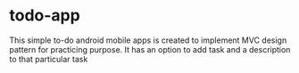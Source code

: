 # todo-app
This simple to-do android mobile apps is created to implement MVC design pattern for practicing purpose. It has an option to add task and a description to that particular task
